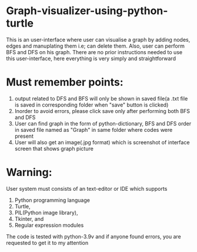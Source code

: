 # Graph-visualizer-using-python-turtle
This is an user-interface where user can visualise a graph by adding nodes, edges and manuplating them i.e; can delete them. Also, user can perform BFS and DFS on his graph. There are no prior instructions needed to use this user-interface, here everything is very simply and straightforward


# Must remember points:
1. output related to DFS and BFS will only be shown in saved file(a .txt file is saved in corresponding folder when "save" button is clicked)
2. Inorder to avoid errors, please click save only after performing both BFS and DFS
3. User can find graph in the form of python-dictionary, BFS and DFS order in saved file named as "Graph" in same folder where codes were present
4. User will also get an image(.jpg format) which is screenshot of interface screen that shows graph picture

# Warning:
User system must consists of an text-editor or IDE which supports 
1. Python programming language
2. Turtle,
3. PIL(Python image library),
4. Tkinter, and 
5. Regular expression modules

The code is tested with python-3.9v and if anyone found errors, you are requested to get it to my attention
